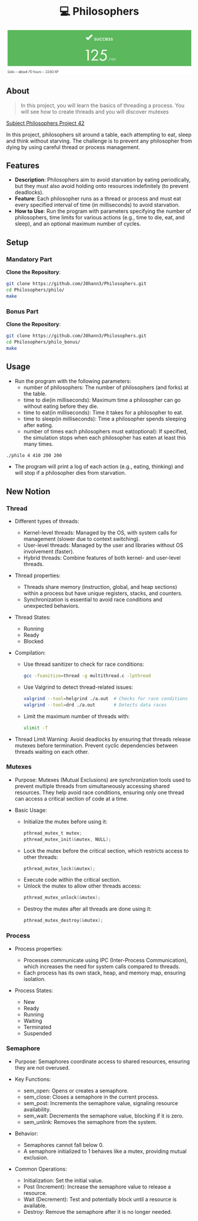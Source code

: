 <h1 align=center>💻 Philosophers</h1>
<p align="center">
  <img src="img/philosophers.png?raw=true" alt="Philosophers Project Image"/>
</p>

## About
>In this project, you will learn the basics of threading a process.
>You will see how to create threads and you will discover mutexes

[Subject Philosophers Project 42](philosophers.pdf)

In this project, philosophers sit around a table, each attempting to eat, sleep and think without starving. The challenge is to prevent any philosopher from dying by using careful thread or process management.

## Features
- **Description**: Philosophers aim to avoid starvation by eating periodically, but they must also avoid holding onto resources indefinitely (to prevent deadlocks).
- **Feature**: Each philosopher runs as a thread or process and must eat every specified interval of time (in milliseconds) to avoid starvation.
- **How to Use**: Run the program with parameters specifying the number of philosophers, time limits for various actions (e.g., time to die, eat, and sleep), and an optional maximum number of cycles.

## Setup
### Mandatory Part
**Clone the Repository**:

```bash
git clone https://github.com/J0hann3/Philosophers.git
cd Philosophers/philo/
make
```
### Bonus Part
**Clone the Repository**:
```bash
git clone https://github.com/J0hann3/Philosophers.git
cd Philosophers/philo_bonus/
make
```

## Usage
- Run the program with the following parameters:
	- number of philosophers: The number of philosophers (and forks) at the table.
	- time to die(in milliseconds): Maximum time a philosopher can go without eating before they die.
	- time to eat(in milliseconds): Time it takes for a philosopher to eat.
	- time to sleep(in milliseconds): Time a philosopher spends sleeping after eating.
	- number of times each philosophers must eat(optional): If specified, the simulation stops when each philosopher has eaten at least this many times.

```bash
./philo 4 410 200 200
```
- The program will print a log of each action (e.g., eating, thinking) and will stop if a philosopher dies from starvation.

## New Notion
### Thread

- Different types of threads:
	- Kernel-level threads: Managed by the OS, with system calls for management (slower due to context switching).
	- User-level threads: Managed by the user and libraries without OS involvement (faster).
	- Hybrid threads: Combine features of both kernel- and user-level threads.

- Thread properties:
	- Threads share memory (instruction, global, and heap sections) within a process but have unique registers, stacks, and counters.
	- Synchronization is essential to avoid race conditions and unexpected behaviors.

- Thread States:
	- Running
	- Ready
	- Blocked

- Compilation:
	- Use thread sanitizer to check for race conditions:
		```bash
		gcc -fsanitize=thread -g multithread.c -lpthread
		```
	- Use Valgrind to detect thread-related issues:
		```bash
		valgrind --tool=helgrind ./a.out  # Checks for race conditions
		valgrind --tool=drd ./a.out       # Detects data races
		```
	- Limit the maximum number of threads with:
		```bash
		ulimit -T
		```
- Thread Limit Warning: Avoid deadlocks by ensuring that threads release mutexes before termination. Prevent cyclic dependencies between threads waiting on each other.

### Mutexes

- Purpose: Mutexes (Mutual Exclusions) are synchronization tools used to prevent multiple threads from simultaneously accessing shared resources. They help avoid race conditions, ensuring only one thread can access a critical section of code at a time.

- Basic Usage:

	- Initialize the mutex before using it:
		```C
		pthread_mutex_t mutex;
		pthread_mutex_init(&mutex, NULL);
		```
	- Lock the mutex before the critical section, which restricts access to other threads:
		```C
		pthread_mutex_lock(&mutex);
		```
	- Execute code within the critical section.
	- Unlock the mutex to allow other threads access:
		```C
		pthread_mutex_unlock(&mutex);
		```
	- Destroy the mutex after all threads are done using it:
		```C
		pthread_mutex_destroy(&mutex);
		```

### Process

- Process properties:
	- Processes communicate using IPC (Inter-Process Communication), which increases the need for system calls compared to threads.
	- Each process has its own stack, heap, and memory map, ensuring isolation.

- Process States:
	- New
	- Ready
	- Running
	- Waiting
	- Terminated
	- Suspended

### Semaphore

- Purpose: Semaphores coordinate access to shared resources, ensuring they are not overused.

- Key Functions:
	- sem_open: Opens or creates a semaphore.
	- sem_close: Closes a semaphore in the current process.
	- sem_post: Increments the semaphore value, signaling resource availability.
	- sem_wait: Decrements the semaphore value, blocking if it is zero.
	- sem_unlink: Removes the semaphore from the system.

- Behavior:
	- Semaphores cannot fall below 0.
	- A semaphore initialized to 1 behaves like a mutex, providing mutual exclusion.

- Common Operations:
	- Initialization: Set the initial value.
	- Post (Increment): Increase the semaphore value to release a resource.
	- Wait (Decrement): Test and potentially block until a resource is available.
	- Destroy: Remove the semaphore after it is no longer needed.
